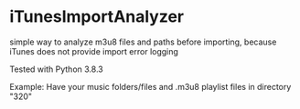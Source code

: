 # iTunesImportAnalyzer
simple way to analyze m3u8 files and paths before importing, because iTunes does not provide import error logging


Tested with Python 3.8.3

Example: Have your music folders/files and .m3u8 playlist files in directory "320"
